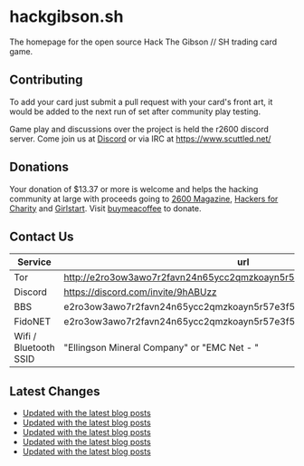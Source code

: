 # hackgibson.sh
The homepage for the open source Hack The Gibson // SH trading card game.


## Contributing

To add your card just submit a pull request with your card's front art, it would be added to the next run of set after community play testing.

Game play and discussions over the project is held the r2600 discord server. Come join us at [Discord](https://discord.com/invite/9hABUzz) or via IRC at https://www.scuttled.net/


## Donations

Your donation of $13.37 or more is welcome and helps the hacking community at large with proceeds going to [2600 Magazine](https://2600.com/), [Hackers for Charity](https://hackersforcharity.org) and [Girlstart](https://girlstart.org).  Visit [buymeacoffee](https://www.buymeacoffee.com/hackgibson.sh) to donate.


## Contact Us

Service | url
-|-
Tor | http://e2ro3ow3awo7r2favn24n65ycc2qmzkoayn5r57e3f56nvjwdcgg32ad.onion
Discord | https://discord.com/invite/9hABUzz
BBS | e2ro3ow3awo7r2favn24n65ycc2qmzkoayn5r57e3f56nvjwdcgg32ad.onion:23
FidoNET | e2ro3ow3awo7r2favn24n65ycc2qmzkoayn5r57e3f56nvjwdcgg32ad.onion:24554
Wifi / Bluetooth SSID | "Ellingson Mineral Company" or "EMC Net - <fidonet address>"

## Latest Changes
<!-- BLOG-POST-LIST:START -->
- [Updated with the latest blog posts](https://github.com/DFW2600/hackgibson.sh/commit/67fcd31842390339f66d8d307715f63d63bad303)
- [Updated with the latest blog posts](https://github.com/DFW2600/hackgibson.sh/commit/b7a637f456890d6247ce288f102a8bfe7a0b90d1)
- [Updated with the latest blog posts](https://github.com/DFW2600/hackgibson.sh/commit/af78a052f5bc3516fee561e4860e23e57cbf7e5a)
- [Updated with the latest blog posts](https://github.com/DFW2600/hackgibson.sh/commit/75668cab3b0f22f8b4f2ffecd74fdf057933e54c)
- [Updated with the latest blog posts](https://github.com/DFW2600/hackgibson.sh/commit/2183bf9fafe53636e4ba47fc5398c3f8ebeb364a)
<!-- BLOG-POST-LIST:END -->

